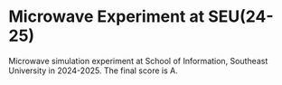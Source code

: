 # Microwave Experiment at SEU(24-25)
Microwave simulation experiment at School of Information, Southeast University in 2024-2025. The final score is A.
